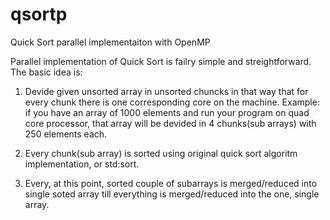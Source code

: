 qsortp
======

Quick Sort parallel implementaiton with OpenMP


Parallel implementation of Quick Sort is failry simple and streightforward. 
The basic idea is: 

1) Devide given unsorted array in unsorted chuncks in that way that for every chunk there is one corresponding core on the machine. 
Example: if you have an array of 1000 elements and run your program on quad core processor, that array
will be devided in 4 chunks(sub arrays) with 250 elements each. 

2) Every chunk(sub array) is sorted using original quick sort algoritm implementation, or std:sort. 

3) Every, at this point, sorted couple of subarrays is merged/reduced into single soted array till everything is merged/reduced into the one, single array. 




